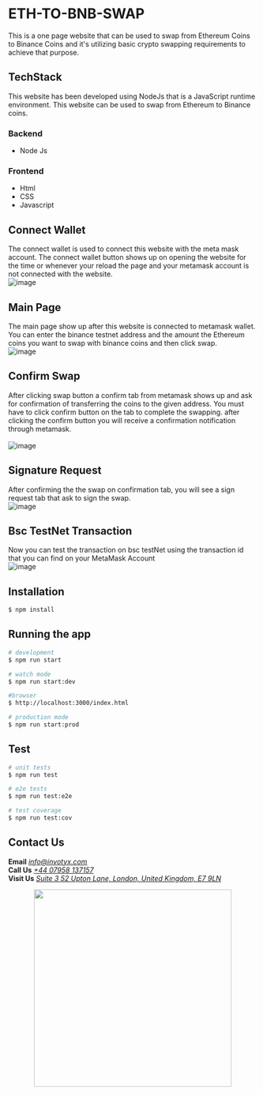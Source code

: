 #  ETH-TO-BNB-SWAP
This is a one page website that can be used to swap from Ethereum Coins to Binance Coins and it's utilizing basic crypto swapping requirements to achieve that purpose.

## TechStack
This website has been developed using NodeJs that is a JavaScript runtime environment. This website can be used to swap from Ethereum to Binance coins.

### Backend
* Node Js

### Frontend
* Html
* CSS
* Javascript

## Connect Wallet
The connect wallet is used to connect this website with the meta mask account. 
The connect wallet button shows up on opening the website for the time or whenever your reload the page and your metamask account is not connected with the website.<br/>
![image](https://github.com/xaibe/Fiver-work/blob/master/src/assets/Connect-wallet.png)

## Main Page
The main page show up after this website is connected to metamask wallet.
You can enter the binance testnet address and the amount the Ethereum coins you want to swap with binance coins and then click swap.<br/>
![image](https://github.com/xaibe/Fiver-work/blob/master/src/assets/main-page.png)



## Confirm Swap
After clicking swap button a confirm tab from metamask shows up and ask for confirmation of transferring the coins to the given address.
You must have to click confirm button on the tab to complete the swapping. after clicking the confirm button you will receive a confirmation notification through metamask.
<br/>
<br/>
![image](https://github.com/xaibe/Fiver-work/blob/master/src/assets/confirm-swap.png)

## Signature Request
After confirming the the swap on confirmation tab, you will see a sign request tab that ask to sign the swap.<br/>
![image](https://github.com/xaibe/Fiver-work/blob/master/src/assets/signature-Request.png)


## Bsc TestNet Transaction
Now you can test the transaction on bsc testNet using the transaction id that you can find on your MetaMask Account<br/>
![image](https://github.com/xaibe/Fiver-work/blob/master/src/assets/Bsc-TestNet-Transaction.png)

## Installation

```bash
$ npm install
```

## Running the app

```bash
# development
$ npm run start

# watch mode
$ npm run start:dev

#browser
$ http://localhost:3000/index.html

# production mode
$ npm run start:prod
```

## Test

```bash
# unit tests
$ npm run test

# e2e tests
$ npm run test:e2e

# test coverage
$ npm run test:cov
```


## Contact Us
**Email** *[info@invotyx.com](mailto:info@invotyx.com)*  
**Call Us**  *[+44 07958 137157](tel:+4407958137157)*  
**Visit Us**  *[Suite 3 52 Upton Lane, London, United Kingdom, E7 9LN](https://goo.gl/maps/qLEBRBk7EEK5ALVw9)*  


<p align="center"><a href="https://invotyx.co.uk/contactus.html" target="_blank"><img src="https://www.google.com/u/2/ac/images/logo.gif?uid=111879656337350806724&service=google_gsuite" width="400"></a></p>